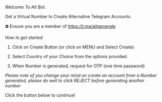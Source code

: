 *Welcome To Alt Bot.*

Get a Virtual Number to Create Alternative Telegram Accounts.

⛔️ Ensure you are a member of https://t.me/altgenerate

*How to get started*

1. Click on Create Button (or click on MENU and Select Create) 

2. Select Country of your Choice from the options provided.

3. When Number is generated, request for OTP (one time password)

_Please note of you change your mind on create an account from a Number generated, please do well to click REJECT before generating another number_

Click the button below to continue!
